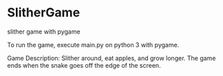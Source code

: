 # SlitherGame
slither game with pygame

To run the game, execute main.py on python 3 with pygame. 

Game Description: Slither around, eat apples, and grow longer. The game ends when the snake goes off the edge of the screen.
